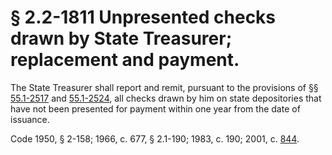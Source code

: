 # § 2.2-1811 Unpresented checks drawn by State Treasurer; replacement and payment.

<p>The State Treasurer shall report and remit, pursuant to the provisions of §§ <a href='/vacode/55.1-2517/'>55.1-2517</a> and <a href='/vacode/55.1-2524/'>55.1-2524</a>, all checks drawn by him on state depositories that have not been presented for payment within one year from the date of issuance.</p><p>Code 1950, § 2-158; 1966, c. 677, § 2.1-190; 1983, c. 190; 2001, c. <a href='http://lis.virginia.gov/cgi-bin/legp604.exe?011+ful+CHAP0844'>844</a>.</p>